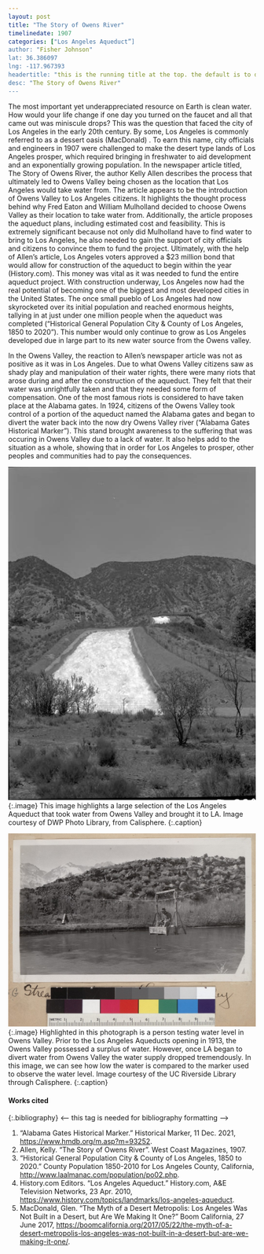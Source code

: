 ```yaml
---
layout: post
title: "The Story of Owens River"
timelinedate: 1907
categories: ["Los Angeles Aqueduct”]
author: "Fisher Johnson"
lat: 36.386097
lng: -117.967393
headertitle: "this is the running title at the top. the default is to display the site title, so to activate the running title you will need to uncomment in the post.html layout"
desc: "The Story of Owens River"
---
```


The most important yet underappreciated resource on Earth is clean water. How would your life change if one day you turned on the faucet and all that came out was miniscule drops? This was the question that faced the city of Los Angeles in the early 20th century. By some, Los Angeles is commonly referred to as a dessert oasis (MacDonald) . To earn this name, city officials and engineers in 1907 were challenged to make the desert type lands of Los Angeles prosper, which required bringing in freshwater to aid development and an exponentially growing population. In the newspaper article titled, The Story of Owens River, the author Kelly Allen describes the process that ultimately led to Owens Valley being chosen as the location that Los Angeles would take water from. The article appears to be the introduction of Owens Valley to Los Angeles citizens. It highlights the thought process behind why Fred Eaton and William Mulholland decided to choose Owens Valley as their location to take water from. Additionally, the article proposes the aqueduct plans, including estimated cost and feasibility. This is extremely significant because not only did Mulholland have to find water to bring to Los Angeles, he also needed to gain the support of city officials and citizens to convince them to fund the project. Ultimately, with the help of Allen’s article, Los Angeles voters approved a $23 million bond that would allow for construction of the aqueduct to begin within the year (History.com). This money was vital as it was needed to fund the entire aqueduct project. With construction underway, Los Angeles now had the real potential of becoming one of the biggest and most developed cities in the United States. The once small pueblo of Los Angeles had now skyrocketed over its initial population and reached enormous heights, tallying in at just under one million people when the aqueduct was completed (“Historical General Population City & County of Los Angeles, 1850 to 2020”). This number would only continue to grow as Los Angeles developed due in large part to its new water source from the Owens valley. 

In the Owens Valley, the reaction to Allen’s newspaper article was not as positive as it was in Los Angeles. Due to what Owens Valley citizens saw as shady play and manipulation of their water rights, there were many riots that arose during and after the construction of the aqueduct. They felt that their water was unrightfully taken and that they needed some form of compensation. One of the most famous riots is considered to have taken place at the Alabama gates. In 1924, citizens of the Owens Valley took control of a portion of the aqueduct named the Alabama gates and began to divert the water back into the now dry Owens Valley river (“Alabama Gates Historical Marker”). This stand brought awareness to the suffering that was occuring in Owens Valley due to a lack of water. It also helps add to the situation as a whole, showing that in order for Los Angeles to prosper, other peoples and communities had to pay the consequences. 

![LA Aqueduct Section](images/LA_Aqueduct_Section.jpg)
   {:.image} 
This image highlights a large selection of the Los Angeles Aqueduct that took water from Owens Valley and brought it to LA. Image courtesy of DWP Photo Library, from Calisphere.
   {:.caption} 

![Owens Valley Water Supply](images/Owens_Valley.jpg)
   {:.image} 
Highlighted in this photograph is a person testing water level in Owens Valley. Prior to the Los Angeles Aqueducts opening in 1913, the Owens Valley possessed a surplus of water. However, once LA began to divert water from Owens Valley the water supply dropped tremendously. In this image, we can see how low the water is compared to the marker used to observe the water level. Image courtesy of the UC Riverside Library through Calisphere. 
   {:.caption} 

#### Works cited

{:.bibliography} <-- this tag is needed for bibliography formatting -->
1. “Alabama Gates Historical Marker.” Historical Marker, 11 Dec. 2021, 
https://www.hmdb.org/m.asp?m=93252. 
2. Allen, Kelly. “The Story of Owens River”. West Coast Magazines, 1907.
3. “Historical General Population City & County of Los Angeles, 1850 to 2020.” County 
Population 1850-2010 for Los Angeles County, California, http://www.laalmanac.com/population/po02.php. 
4. History.com Editors. “Los Angeles Aqueduct.” History.com, A&E Television Networks, 23 Apr. 
2010, https://www.history.com/topics/landmarks/los-angeles-aqueduct. 
5. MacDonald, Glen. “The Myth of a Desert Metropolis: Los Angeles Was Not Built in a Desert, 
but Are We Making It One?” Boom California, 27 June 2017, https://boomcalifornia.org/2017/05/22/the-myth-of-a-desert-metropolis-los-angeles-was-not-built-in-a-desert-but-are-we-making-it-one/. 

